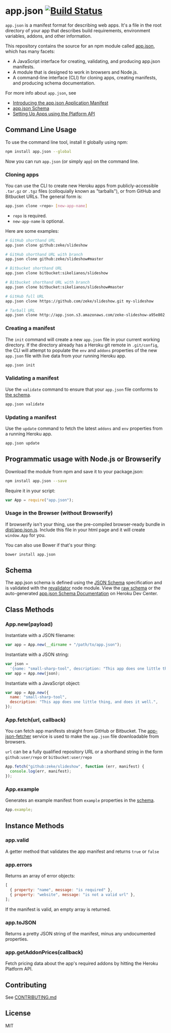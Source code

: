 # app.json [![Build Status](https://travis-ci.org/app-json/app.json.png?branch=master)](https://travis-ci.org/app-json/app.json)

`app.json` is a manifest format for describing web apps. It's a file in the root
directory of your app that describes build requirements, environment variables, addons,
and other information.

This repository contains the source for an npm module called
[app.json](https://www.npmjs.org/package/app.json), which has many facets:

- A JavaScript interface for creating, validating, and producing app.json manifests.
- A module that is designed to work in browsers and Node.js.
- A command-line interface (CLI) for cloning apps, creating manifests, and producing schema documentation.

For more info about `app.json`, see

- [Introducing the app.json Application Manifest](https://blog.heroku.com/archives/2014/5/22/introducing_the_app_json_application_manifest)
- [app.json Schema](https://devcenter.heroku.com/articles/app-json-schema)
- [Setting Up Apps using the Platform API](https://devcenter.heroku.com/articles/setting-up-apps-using-the-heroku-platform-api)

## Command Line Usage

To use the command line tool, install it globally using npm:

```sh
npm install app.json --global
```

Now you can run `app.json` (or simply `app`) on the command line.

### Cloning apps

You can use the CLI to create new Heroku apps from publicly-accessible `.tar.gz`
or `.tgz` files (colloquially known as "tarballs"), or from GitHub and Bitbucket URLs. The general form is:

```sh
app.json clone <repo> [new-app-name]
```

- `repo` is required.
- `new-app-name` is optional.

Here are some examples:

```sh
# GitHub shorthand URL
app.json clone github:zeke/slideshow

# GitHub shorthand URL with branch
app.json clone github:zeke/slideshow#master

# Bitbucket shorthand URL
app.json clone bitbucket:sikelianos/slideshow

# Bitbucket shorthand URL with branch
app.json clone bitbucket:sikelianos/slideshow#master

# GitHub full URL
app.json clone https://github.com/zeke/slideshow.git my-slideshow

# Tarball URL
app.json clone http://app.json.s3.amazonaws.com/zeke-slideshow-a95e802.tar.gz
```

### Creating a manifest

The `init` command will create a new `app.json` file in your current
working directory. If the directory already has a Heroku git remote in `.git/config`,
the CLI will attempt to populate the `env` and `addons` properties of the new
`app.json` file with live data from your running Heroku app.

```sh
app.json init
```

### Validating a manifest

Use the `validate` command to ensure that your `app.json` file conforms to [the
schema](https://devcenter.heroku.com/articles/app-json-schema).

```sh
app.json validate
```

### Updating a manifest

Use the `update` command to fetch the latest `addons` and `env` properties from
a running Heroku app.

```sh
app.json update
```

## Programmatic usage with Node.js or Browserify

Download the module from npm and save it to your package.json:

```sh
npm install app.json --save
```

Require it in your script:

```js
var App = require("app.json");
```

### Usage in the Browser (without Browserify)

If browserify isn't your thing, use the pre-compiled browser-ready bundle in
[dist/app.json.js](/dist/app.json.js). Include this file in your html page and it will create
`window.App` for you.

You can also use Bower if that's your thing:

```sh
bower install app.json
```

## Schema

The app.json schema is defined using the [JSON Schema](http://json-schema.org/)
specification and is validated with the
[revalidator](https://github.com/flatiron/revalidator#readme) node module. View
the [raw schema](/lib/schema.js) or the auto-generated [app.json
Schema Documentation](https://devcenter.heroku.com/articles/app-json-schema) on Heroku Dev Center.

## Class Methods

### App.new(payload)

Instantiate with a JSON filename:

```js
var app = App.new(__dirname + "/path/to/app.json");
```

Instantiate with a JSON string:

```js
var json =
  '{name: "small-sharp-tool", description: "This app does one little thing, and does it well."}';
var app = App.new(json);
```

Instantiate with a JavaScript object:

```js
var app = App.new({
  name: "small-sharp-tool",
  description: "This app does one little thing, and does it well.",
});
```

### App.fetch(url, callback)

You can fetch app manifests straight from GitHub or Bitbucket. The
[app-json-fetcher](https://github.com/app-json/app-json-fetcher) service is used
to make the `app.json` file downloadable from browsers.

`url` can be a fully qualified repository URL or a shorthand string in the form `github:user/repo` or `bitbucket:user/repo`

```js
App.fetch("github:zeke/slideshow", function (err, manifest) {
  console.log(err, manifest);
});
```

### App.example

Generates an example manifest from `example` properties in the [schema](/schema.js).

```js
App.example;
```

## Instance Methods

### app.valid

A getter method that validates the app manifest and returns `true` or `false`

### app.errors

Returns an array of error objects:

```js
[
  { property: "name", message: "is required" },
  { property: "website", message: "is not a valid url" },
];
```

If the manifest is valid, an empty array is returned.

### app.toJSON

Returns a pretty JSON string of the manifest, minus any undocumented properties.

### app.getAddonPrices(callback)

Fetch pricing data about the app's required addons by hitting the Heroku Platform API.

## Contributing

See [CONTRIBUTING.md](/CONTRIBUTING.md)

## License

MIT

